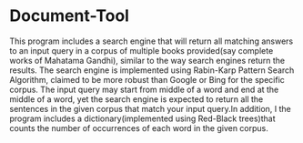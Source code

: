 # Document-Tool
This program includes a search engine that will return all matching answers to an input query in
a corpus of multiple books provided(say complete works
of Mahatama Gandhi), similar to the way search engines return the results. The search engine is implemented using Rabin-Karp Pattern Search Algorithm, claimed to be more robust than Google or Bing for the specific corpus. 
The input query may start from middle of a word and end at the middle of a word, yet the search engine is expected to return all the sentences in the given corpus that match your input query.In addition, I the program includes a dictionary(implemented using Red-Black trees)that counts the number of occurrences of each word in the given corpus.
